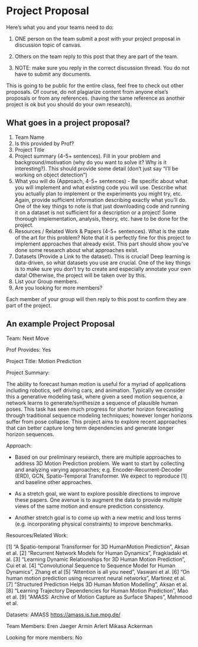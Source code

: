# Project Proposal

Here’s what you and your teams need to do:

1. ONE person on the team submit a post with your project proposal in discussion topic of canvas.

2. Others on the team reply to this post that they are part of the team.

3. NOTE: make sure you reply in the correct discussion thread. You do not have to submit any documents.

This is going to be public for the entire class, feel free to check out other proposals. Of course, do not plagiarize content from anyone else’s proposals or from any references. (having the same reference as another project is ok but you should do your own research).

## What goes in a project proposal?

1. Team Name
2. Is this provided by Prof?
3. Project Title
4. Project summary (4-5+ sentences). Fill in your problem and background/motivation (why do you want to solve it? Why is it interesting?). This should provide some detail (don’t just say “I’ll be working on object detection”)
5. What you will do (Approach, 4-5+ sentences) - Be specific about what you will implement and what existing code you will use. Describe what you actually plan to implement or the experiments you might try, etc. Again, provide sufficient information describing exactly what you’ll do. One of the key things to note is that just downloading code and running it on a dataset is not sufficient for a description or a project! Some thorough implementation, analysis, theory, etc. have to be done for the project.
6. Resources / Related Work & Papers (4-5+ sentences). What is the state of the art for this problem? Note that it is perfectly fine for this project to implement approaches that already exist. This part should show you’ve done some research about what approaches exist.
7. Datasets (Provide a Link to the dataset). This is crucial! Deep learning is data-driven, so what datasets you use are crucial. One of the key things is to make sure you don’t try to create and especially annotate your own data! Otherwise, the project will be taken over by this.
8. List your Group members.
9. Are you looking for more members?

Each member of your group will then reply to this post to confirm they are part of the project.

## An example Project Proposal

Team: Next Move

Prof Provides: Yes

Project Title: Motion Prediction

Project Summary:

The ability to forecast human motion is useful for a myriad of applications including robotics, self driving cars, and animation. Typically we consider this a generative modeling task, where given a seed motion sequence, a network learns to generate/synthesize a sequence of plausible human poses. This task has seen much progress for shorter horizon forecasting through traditional sequence modeling techniques; however longer horizons suffer from pose collapse. This project aims to explore recent approaches that can better capture long term dependencies and generate longer horizon sequences.

Approach:

- Based on our preliminary research, there are multiple approaches to address 3D Motion Prediction problem. We want to start by collecting and analyzing varying approaches; e.g. Encoder-Recurrent-Decoder (ERD), GCN, Spatio-Temporal Transformer. We expect to reproduce [1] and baseline other approaches.

- As a stretch goal, we want to explore possible directions to improve these papers. One avenue is to augment the data to provide multiple views of the same motion and ensure prediction consistency.
- Another stretch goal is to come up with a new metric and loss terms (e.g. incorporating physical constraints) to improve benchmarks.

Resources/Related Work:

[1] “A Spatio-temporal Transformer for 3D HumanMotion Prediction”, Aksan et al. [2] “Recurrent Network Models for Human Dynamics”, Fragkiadaki et al. [3] “Learning Dynamic Relationships for 3D Human Motion Prediction”, Cui et al. [4] “Convolutional Sequence to Sequence Model for Human Dynamics”, Zhang et al [5] “Attention is all you need”, Vaswani et al. [6] “On human motion prediction using recurrent neural networks”, Martinez et al. [7] “Structured Prediction Helps 3D Human Motion Modelling”, Aksan et al. [8] “Learning Trajectory Dependencies for Human Motion Prediction”, Mao et al. [9] “AMASS: Archive of Motion Capture as Surface Shapes”, Mahmood et al.

Datasets: AMASS https://amass.is.tue.mpg.de/

Team Members: Eren Jaeger Armin Arlert Mikasa Ackerman

Looking for more members: No

